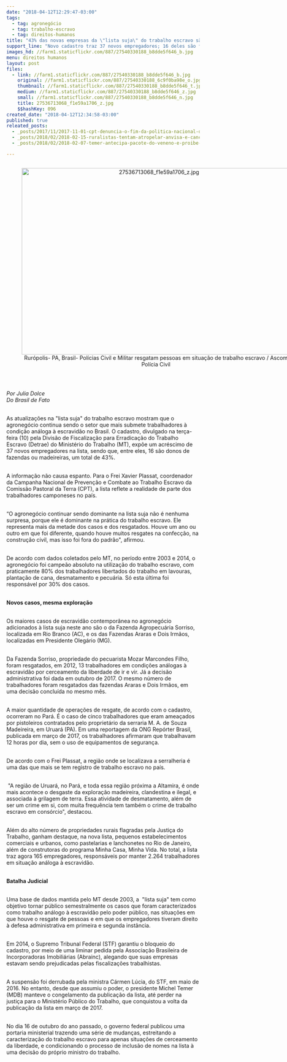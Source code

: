 ```yaml
---
date: "2018-04-12T12:29:47-03:00"
tags:
  - tag: agronegócio
  - tag: trabalho-escravo
  - tag: direitos-humanos
title: "43% das novas empresas da \"lista suja\" do trabalho escravo são do agronegócio"
support_line: "Novo cadastro traz 37 novos empregadores; 16 deles são fazendeiros ou madeireiros\n"
images_hd: //farm1.staticflickr.com/887/27540330188_b8dde5f646_b.jpg
menu: direitos humanos
layout: post
files:
  - link: //farm1.staticflickr.com/887/27540330188_b8dde5f646_b.jpg
    original: //farm1.staticflickr.com/887/27540330188_6c9f0ba98e_o.jpg
    thumbnail: //farm1.staticflickr.com/887/27540330188_b8dde5f646_t.jpg
    medium: //farm1.staticflickr.com/887/27540330188_b8dde5f646_z.jpg
    small: //farm1.staticflickr.com/887/27540330188_b8dde5f646_n.jpg
    title: 27536713068_f1e59a1706_z.jpg
    $$hashKey: 096
created_date: "2018-04-12T12:34:58-03:00"
published: true
releated_posts:
  - _posts/2017/11/2017-11-01-cpt-denuncia-o-fim-da-politica-nacional-de-combate-ao-trabalho-escravo-ao-papa.md
  - _posts/2018/02/2018-02-15-ruralistas-tentam-atropelar-anvisa-e-cancelar-o-banimento-do-paraquat.md
  - _posts/2018/02/2018-02-07-temer-antecipa-pacote-do-veneno-e-proibe-anvisa-de-se-manifestar-sobre-agrotoxicos.md

---
```

<div style="text-align:center">
<figure class="image" style="display:inline-block"><img alt="27536713068_f1e59a1706_z.jpg" height="487" src="//farm1.staticflickr.com/887/27540330188_b8dde5f646_b.jpg" width="700" />
<figcaption>Rur&oacute;polis- PA, Brasil- Pol&iacute;cias Civil e Militar resgatam pessoas em situa&ccedil;&atilde;o de trabalho escravo / Ascom Pol&iacute;cia Civil</figcaption>
</figure>
</div>

<p>&nbsp;</p>

<p><em>Por Julia Dolce<br />
Do Brasil de Fato&nbsp;</em></p>

<p><br />
As atualiza&ccedil;&otilde;es na &quot;lista suja&quot; do trabalho escravo mostram que o agroneg&oacute;cio continua sendo o setor que mais submete trabalhadores &agrave; condi&ccedil;&atilde;o an&aacute;loga &agrave; escravid&atilde;o no Brasil. O cadastro, divulgado na ter&ccedil;a-feira (10) pela Divis&atilde;o de Fiscaliza&ccedil;&atilde;o para Erradica&ccedil;&atilde;o do Trabalho Escravo (Detrae) do Minist&eacute;rio do Trabalho (MT), exp&otilde;e um acr&eacute;scimo de 37 novos empregadores na lista, sendo que, entre eles, 16 s&atilde;o donos de fazendas ou madeireiras, um total de 43%.</p>

<p><br />
A informa&ccedil;&atilde;o n&atilde;o causa espanto. Para o Frei Xavier Plassat, coordenador da Campanha Nacional de Preven&ccedil;&atilde;o e Combate ao Trabalho Escravo da Comiss&atilde;o Pastoral da Terra (CPT), a lista reflete a realidade de parte dos trabalhadores camponeses no pa&iacute;s.</p>

<p><br />
&ldquo;O agroneg&oacute;cio continuar sendo dominante na lista suja n&atilde;o &eacute; nenhuma surpresa, porque ele &eacute; dominante na pr&aacute;tica do trabalho escravo. Ele representa mais da metade dos casos e dos resgatados. Houve um ano ou outro em que foi diferente, quando houve muitos resgates na confec&ccedil;&atilde;o, na constru&ccedil;&atilde;o civil, mas isso foi fora do padr&atilde;o&quot;, afirmou.</p>

<p><br />
De acordo com dados coletados pelo MT, no per&iacute;odo entre 2003 e 2014, o agroneg&oacute;cio foi campe&atilde;o absoluto na utiliza&ccedil;&atilde;o do trabalho escravo, com praticamente 80% dos trabalhadores libertados do trabalho em lavouras, planta&ccedil;&atilde;o de cana, desmatamento e pecu&aacute;ria. S&oacute; esta &uacute;ltima foi respons&aacute;vel por 30% dos casos.</p>

<p><br />
<strong>Novos casos, mesma explora&ccedil;&atilde;o</strong></p>

<p><br />
Os maiores casos de escravid&atilde;o contempor&acirc;nea no agroneg&oacute;cio adicionados &agrave; lista suja neste ano s&atilde;o o da Fazenda Agropecu&aacute;ria Sorriso, localizada em Rio Branco (AC), e os das Fazendas Araras e Dois Irm&atilde;os, localizadas em Presidente Oleg&aacute;rio (MG).</p>

<p><br />
Da Fazenda Sorriso, propriedade do pecuarista Mozar Marcondes Filho, foram resgatados, em 2012, 13 trabalhadores em condi&ccedil;&otilde;es an&aacute;logas &agrave; escravid&atilde;o por cerceamento da liberdade de ir e vir. J&aacute; a decis&atilde;o administrativa foi dada em outubro de 2017. O mesmo n&uacute;mero de trabalhadores foram resgatados das fazendas Araras e Dois Irm&atilde;os, em uma decis&atilde;o conclu&iacute;da no mesmo m&ecirc;s.</p>

<p><br />
A maior quantidade de opera&ccedil;&otilde;es de resgate, de acordo com o cadastro, ocorreram no Par&aacute;. &Eacute; o caso de cinco trabalhadores que eram amea&ccedil;ados por pistoleiros contratados pelo propriet&aacute;rio da serraria M. A. de Souza Madeireira, em Uruar&aacute; (PA). Em uma reportagem da ONG Rep&oacute;rter Brasil, publicada em mar&ccedil;o de 2017, os trabalhadores afirmaram que trabalhavam 12 horas por dia, sem o uso de equipamentos de seguran&ccedil;a.</p>

<p><br />
De acordo com o Frei Plassat, a regi&atilde;o onde se localizava a serralheria &eacute; uma das que mais se tem registro de trabalho escravo no pa&iacute;s.</p>

<p><br />
&nbsp;&quot;A regi&atilde;o de Uruar&aacute;, no Par&aacute;, e toda essa regi&atilde;o pr&oacute;xima a Altamira, &eacute; onde mais acontece o desgaste da explora&ccedil;&atilde;o madeireira, clandestina e ilegal, e associada &agrave; grilagem de terra. Essa atividade de desmatamento, al&eacute;m de ser um crime em si, com muita frequ&ecirc;ncia tem tamb&eacute;m o crime de trabalho escravo em cons&oacute;rcio&quot;, destacou.</p>

<p><br />
Al&eacute;m do alto n&uacute;mero de propriedades rurais flagradas pela Justi&ccedil;a do Trabalho, ganham destaque, na nova lista, pequenos estabelecimentos comerciais e urbanos, como pastelarias e lanchonetes no Rio de Janeiro, al&eacute;m de construtoras do programa Minha Casa, Minha Vida. No total, a lista traz agora 165 empregadores, respons&aacute;veis por manter 2.264 trabalhadores em situa&ccedil;&atilde;o an&aacute;loga &agrave; escravid&atilde;o.</p>

<p><br />
<strong>Batalha Judicial</strong></p>

<p><br />
Uma base de dados mantida pelo MT desde 2003, a &nbsp;&quot;lista suja&quot; tem como objetivo tornar p&uacute;blico semestralmente os casos que foram caracterizados como trabalho an&aacute;logo &agrave; escravid&atilde;o pelo poder p&uacute;blico, nas situa&ccedil;&otilde;es em que houve o resgate de pessoas e em que os empregadores tiveram direito &agrave; defesa administrativa em primeira e segunda inst&acirc;ncia.</p>

<p><br />
Em 2014, o Supremo Tribunal Federal (STF) garantiu o bloqueio do cadastro, por meio de uma liminar pedida pela Associa&ccedil;&atilde;o Brasileira de Incorporadoras Imobili&aacute;rias (Abrainc), alegando que suas empresas estavam sendo prejudicadas pelas fiscaliza&ccedil;&otilde;es trabalhistas.</p>

<p><br />
A suspens&atilde;o foi derrubada pela ministra C&aacute;rmen L&uacute;cia, do STF, em maio de 2016. No entanto, desde que assumiu o poder, o presidente Michel Temer (MDB) manteve o congelamento da publica&ccedil;&atilde;o da lista, at&eacute; perder na justi&ccedil;a para o Minist&eacute;rio P&uacute;blico do Trabalho, que conquistou a volta da publica&ccedil;&atilde;o da lista em mar&ccedil;o de 2017.</p>

<p><br />
No dia 16 de outubro do ano passado, o governo federal publicou uma portaria ministerial trazendo uma s&eacute;rie de mudan&ccedil;as, estreitando a caracteriza&ccedil;&atilde;o do trabalho escravo para apenas situa&ccedil;&otilde;es de cerceamento da liberdade, e condicionando o processo de inclus&atilde;o de nomes na lista &agrave; uma decis&atilde;o do pr&oacute;prio ministro do trabalho.</p>
